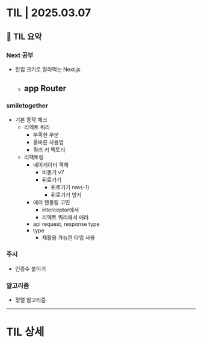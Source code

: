 # TIL | 2025.03.07

## 📌 TIL 요약

### Next 공부

-   한입 크기로 잘라먹는 Next.js

    -   ## app Router

### smiletogether

-   기본 동작 체크
    -   리엑트 쿼리
        -   부족한 부분
        -   올바른 사용법
        -   쿼리 키 팩토리
    -   리팩토링
        -   네이게이터 객체
            -   비동기 v7
            -   뒤로가기
                -   뒤로가기 nav(-1)
                -   뒤로가기 방지
        -   에러 핸들링 고민
            -   interceptor에서
            -   리엑트 쿼리에서 에러
        -   api request, response type
        -   type
            -   재활용 가능한 타입 사용

### 주시

-   인증수 붙이기

### 알고리즘

-   정렬 알고리즘

---

# TIL 상세
